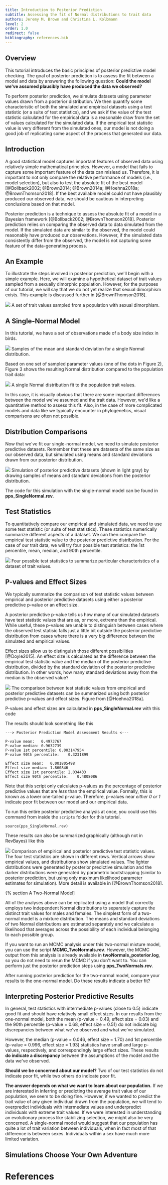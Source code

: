 ```yaml
---
title: Introduction to Posterior Prediction
subtitle: Assessing the fit of Normal distributions to trait data
authors: Jeremy M. Brown and Christina L. Kolbmann
level: 2
order: 1.0
redirect: false
bibliography: references.bib
---
```


## Overview 

This tutorial introduces the basic principles of posterior predictive model checking. The goal of posterior prediction is to assess the fit between a model and data by answering the following question: __Could the model we've assumed plausibly have produced the data we observed?__

To perform posterior prediction, we simulate datasets using parameter values drawn from a posterior distribution. We then quantify some characteristic of both the simulated and empirical datasets using a test statistic (or a suite of test statistics), and we ask if the value of the test statistic calculated for the empirical data is a reasonable draw from the set of values calculated for the simulated data. If the empirical test statistic value is very different from the simulated ones, our model is not doing a good job of replicating some aspect of the process that generated our data.


## Introduction

A good statistical model captures important features of observed data using relatively simple mathematical principles. However, a model that fails to capture some important feature of the data can mislead us. Therefore, it is important to not only compare the relative performance of models (i.e., model selection), but also to test the absolute fit of the best model [@Bollback2002; @Brown2014; @Brown2014a;  @Hoehna2018a; @BrownThomson2018]. If the best available model could not have plausibly produced our observed data, we should be cautious in interpreting conclusions based on that model.

Posterior prediction is a technique to assess the absolute fit of a model in a Bayesian framework [@Bollback2002; @BrownThomson2018]. Posterior prediction relies on comparing the observed data to data simulated from the model. If the simulated data are similar to the observed, the model could reasonably have produced our observations. However, if the simulated data consistently differ from the observed, the model is not capturing some feature of the data-generating process.

## An Example 

To illustrate the steps involved in posterior prediction, we'll begin with a simple example. Here, we will examine a hypothetical dataset of trait values sampled from a sexually dimorphic population. However, for the purposes of our tutorial, we will say that we do not yet realize that sexual dimorphism exists. This example is discussed further in [@BrownThomson2018].

<img src="figures/populationTraits.png"/>
A set of trait values sampled from a population with sexual dimorphism.

## A Single-Normal Model 

In this tutorial, we have a set of observations made of a body size index in birds. 

<img src="figures/postDensSurface_wSamples.png"/>
Samples of the mean and standard deviation for a single Normal distribution.


Based on one set of sampled parameter values (one of the dots in Figure 2), Figure 3 shows the resulting Normal distribution compared to the population trait data:

<img src="figures/SingleNormal.png"/>
A single Normal distribution fit to the population trait values.


In this case, it is visually obvious that there are some important differences between the model we've assumed and the trait data. However, we'd like a quantitative method to assess this fit. Also, in the case of more complicated models and data like we typically encounter in phylogenetics, visual comparisons are often not possible.

## Distribution Comparisons

Now that we've fit our single-normal model, we need to simulate posterior predictive datasets. Remember that these are datasets of the same size as our observed data, but simulated using means and standard deviations drawn from our posterior distribution. 

<img src="figures/posteriorPredictiveSimulation.png"/>
Simulation of posterior predictive datasets (shown in light gray) by drawing samples of means and standard deviations from the posterior distribution.


The code for this simulation with the single-normal model can be found in **pps_SingleNormal.rev**.

## Test Statistics

To quantitatively compare our empirical and simulated data, we need to use some test statistic (or suite of test statistics). These statistics numerically summarize different aspects of a dataset. We can then compare the empirical test statistic value to the posterior predictive distribution. For the case of our trait data, we will try four possible test statistics: the 1st percentile, mean, median, and 90th percentile. 

<img src="figures/testStatistics.png"/>
Four possible test statistics to summarize particular characteristics of a dataset of trait values.

## P-values and Effect Sizes 

We typically summarize the comparison of test statistic values between empirical and posterior predictive datasets using either a posterior predictive p-value or an effect size.

A posterior predictive p-value tells us how many of our simulated datasets have test statistic values that are as, or more, extreme than the empirical. While useful, these p-values are unable to distinguish between cases where the observed test statisic falls just a little bit outside the posterior predictive distribution from cases where there is a very big difference between the simulated and empirical values.

Effect sizes allow us to distinguish those different possibilities [@Doyle2015]. An effect size is calculated as the difference between the empirical test statistic value and the median of the posterior predictive distribution, divided by the standard deviation of the posterior predictive distribution. In other words, how many standard deviations away from the median is the observed value?

<img src="figures/PVal_EffectSize.png"/>
The comparison between test statistic values from empirical and posterior predictive datasets can be summarized 
using both posterior predictive p-values and effect sizes. Figure from [@Hoehna2018a].

P-values and effect sizes are calculated in **pps_SingleNormal.rev** with this code

The results should look something like this

```
---> Posterior Prediction Model Assessment Results <---

P-value mean:	0.4973767
P-value median:	0.9632739
P-value 1st percentile:	0.003147954
P-value 90th percentile:	0.3231899

Effect size mean:	0.001805498
Effect size median:	1.860846
Effect size 1st percentile:	2.034433
Effect size 90th percentile:	0.4808086
```

Note that this script only calculates p-values as the percentage of posterior predictive values that are *less* than the empirical value. Formally, this is known as a lower one-tailed p-value. Therefore, p-values near *either 0 or 1* indicate poor fit between our model and our empirical data.

To run this entire posterior predictive analysis at once, you could use this command from inside the `scripts` folder for this tutorial.

```
source(pps_SingleNormal.rev)
```

These results can also be summarized graphically (although not in RevBayes) like this

<img src="figures/PPResults.png"/>
Comparison of empirical and posterior predictive test statistic values. The four test statistics are shown in different rows. Vertical arrows show empirical values, and distributions show simulated values. The lighter distributions were generated by posterior predictive simulation and the darker distributions were generated by parametric bootstrapping (similar to posterior prediction, but using only maximum likelihood parameter estimates for simulation). More detail is available in [@BrownThomson2018].


{% section A Two-Normal Model]

All of the analyses above can be replicated using a model that correctly employs two independent Normal distributions to separately capture the distinct trait values for males and females. The simplest form of a two-normal model is a mixture distribution. The means and standard deviations of two Normal distributions are estimated separately and we calculate a likelihood that averages across the possibility of each individual belonging to each possible group.

If you want to run an MCMC analysis under this two-normal mixture model, you can use the script **MCMC_TwoNormals.rev**. However, the MCMC output from this analysis is already available in **twoNormals_posterior.log**, so you do not need 
to rerun the MCMC if you don't want to. You can perform just the posterior prediction steps using **pps_TwoNormals.rev**.

After running posterior prediction for the two-normal model, compare your results to the one-normal model. Do these results indicate a better fit?

## Interpreting Posterior Predictive Results 

In general, test statistics with intermediate p-values (close to 0.5) indicate good fit and should have relatively small effect sizes. In our results from the one-normal model, both the mean (p-value = 0.49, effect size = 0.03) and the 90th percentile (p-value = 0.68, effect size = 0.51) do not indicate big discrepancies between what we've observed and what we've simulated.

However, the median (p-value = 0.046, effect size = 1.70) and 1st percentile (p-value = 0.996, effect size = 1.93) statistics have small and large p-values, respectively, and correspondingly large effect sizes. These results __do indicate a discrepancy__ between the assumptions of the model and the data we've observed.

__Should we be concerned about our model?__ Two of our test statistics do not indicate poor fit, while two others do indicate poor fit.

__The answer depends on what we want to learn about our population.__ If we are interested in inferring or predicting the average trait value of our population, we seem to be doing fine. However, if we wanted to predict the trait value of any given individual drawn from the population, we will tend to overpredict individuals with intermediate values and underpredict individuals with extreme trait values. If we were interested in understanding an evolutionary process like stabilizing selection, we might also be very concerned. A single-normal model would suggest 
that our population has quite a lot of trait variation between individuals, when in fact most of that difference is between sexes. Individuals within a sex have much more limited variation.

## Simulations Choose Your Own Adventure



# References
